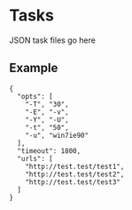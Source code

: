 # Tasks
JSON task files go here

## Example
```
{
  "opts": [
    "-T", "30",
    "-E", "-v",
    "-Y", "-U",
    "-t", "50",
    "-u", "win7ie90"
  ],
  "timeout": 1800,
  "urls": [
    "http://test.test/test1",
    "http://test.test/test2",
    "http://test.test/test3"
  ]
}
```
